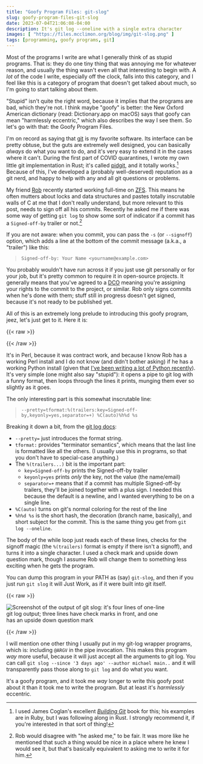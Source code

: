 ```yaml
---
title: "Goofy Program Files: git-slog"
slug: goofy-program-files-git-slog
date: 2023-07-04T21:06:08-04:00
description: It's git log --oneline with a single extra character
images: [ "https://files.mcclimon.org/blog/img/git-slog.png" ]
tags: [programming, goofy programs, git]
---
```


Most of the programs I write are what I generally think of as stupid programs.
That is: they do one tiny thing that was annoying me for whatever reason, and
usually the thing wasn't even all that interesting to begin with. A _lot_ of
the code I write, especially off the clock, falls into this category, and I
feel like this is a category of program that doesn't get talked about much, so
I'm going to start talking about them.

"Stupid" isn't quite the right word, because it implies that the programs are
bad, which they're not. I think maybe "goofy" is better: the New Oxford
American dictionary (read: Dictionary.app on macOS) says that goofy can mean
"harmlessly eccentric," which also describes the way I see them. So let's go
with that: the Goofy Program Files.

I'm on record as saying that [git](https://git-scm.com/docs/) is my favorite
software. Its interface can be pretty obtuse, but the guts are extremely well
designed, you can basically _always_ do what you want to do, and it's very
easy to extend it in the cases where it can't. During the first part of COVID
quarantines, I wrote my own little git implementation in Rust; it's called
[pidgit](https://github.com/mmcclimon/pidgit/), and it totally works.[^1]
Because of this, I've developed a (probably well-deserved) reputation as a git
nerd, and happy to help with any and all git questions or problems.

My friend [Rob](https://despairlabs.com/) recently started working full-time
on [ZFS](https://en.wikipedia.org/wiki/ZFS). This means he often mutters about
locks and data structures and pastes totally inscrutable walls of C at me that
I don't really understand, but more relevant to this post, needs to sign off
all his commits. Recently he asked me if there was some way of getting `git
log` to show some sort of indicator if a commit has a `Signed-off-by` trailer
or not.[^2]

If you are not aware: when you commit, you can pass the `-s` (or `--signoff`)
option, which adds a line at the bottom of the commit message (a.k.a., a
"trailer") like this:

> `Signed-off-by: Your Name <yourname@example.com>`

You probably wouldn't have run across it if you just use git personally or for
your job, but it's pretty common to require it in open-source projects. It
generally means that you've agreed to a [DCO](https://en.wikipedia.org/wiki/Developer_Certificate_of_Origin)
meaning you're assigning your rights to the commit to the project, or similar.
Rob only signs commits when he's done with them; stuff still in progress
doesn't get signed, because it's not ready to be published yet.

All of this is an extremely long prelude to introducing this goofy program,
jeez, let's just get to it. Here it is:

{{< raw >}}
<script src="https://gist.github.com/mmcclimon/9410bfa7ef7d4302edd3bb49414f0b88.js"></script>
{{< /raw >}}

It's in Perl, because it was contract work, and because I know Rob has a
working Perl install and I do not know (and didn't bother asking) if he has a
working Python install (given that [I've been writing a lot of Python
recently](/blog/i-have-been-writing-a-bunch-of-python/)). It's very simple
(one might also say "stupid"): it opens a pipe to git log with a funny format,
then loops through the lines it prints, munging them ever so slightly as it
goes.

The only interesting part is this somewhat inscrutable line:

> `--pretty=tformat:%(trailers:key=Signed-off-by,keyonly=yes,separator=+) %C(auto)%h%d %s`

Breaking it down a bit, from the [git log docs](https://www.git-scm.com/docs/git-log#_pretty_formats):

- `--pretty=` just introduces the format string.
- `tformat:` provides "terminator semantics", which means that the last line
  is formatted like all the others. (I usually use this in programs, so that
  you don't have to special-case anything.)
- The `%(trailers...)` bit is the important part:
    - `key=Signed-off-by` prints the Signed-off-by trailer
    - `keyonly=yes` prints _only_ the key, not the value (the name/email)
    - `separator=+` means that if a commit has multiple Signed-off-by
      trailers, they'll be joined together with a plus sign. I needed this
      because the default is a newline, and I wanted everything to be on a
      single line.
- `%C(auto)` turns on git's normal coloring for the rest of the line
- `%h%d %s` is the short hash, the decoration (branch name, basically), and
  short subject for the commit. This is the same thing you get from `git log
  --oneline`.

The body of the while loop just reads each of these lines, checks for the
signoff magic (the `%(trailers)` format is empty if there isn't a signoff),
and turns it into a single character. I used a check mark and upside down
question mark, though I assume Rob will change them to something less exciting
when he gets the program.

You can dump this program in your PATH as (say) `git-slog`, and then if you
just run `git slog` it will Just Work, as if it were built into git itself.

{{< raw >}}
<p>
<img src="//files.mcclimon.org/blog/img/git-slog.png"
     alt="Screenshot of the output of git slog: it's four lines of one-line git log output; three lines have check marks in front, and one has an upside down question mark"
     style="max-width:85%;margin:0 auto"
     >
</p>
{{< /raw >}}

I will mention one other thing I usually put in my git-log wrapper programs,
which is: including `@ARGV` in the pipe invocation. This makes this program
_way_ more useful, because it will just accept all the arguments to git log.
You can call `git slog --since '3 days ago' --author michael main..` and it
will transparently pass those along to `git log` and do what you want.

It's a goofy program, and it took me _way_ longer to write this goofy post
about it than it took me to write the program. But at least it's _harmlessly_
eccentric.


[^1]: I used James Coglan's excellent _[Building Git](https://shop.jcoglan.com/building-git/)_ book
for this; his examples are in Ruby, but I was following along in Rust. I
strongly recommend it, if you're interested in that sort of thing!
[^2]: Rob would disagree with "he asked me," to be fair. It was more like he
mentioned that such a thing would be nice in a place where he knew I would see
it, but that's basically equivalent to asking me to write it for him.
